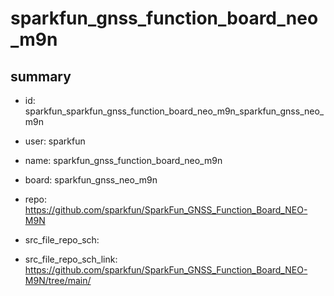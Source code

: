 # sparkfun_gnss_function_board_neo_m9n
 
## summary 
* id: sparkfun_sparkfun_gnss_function_board_neo_m9n_sparkfun_gnss_neo_m9n
* user: sparkfun
* name: sparkfun_gnss_function_board_neo_m9n
* board: sparkfun_gnss_neo_m9n
* repo: https://github.com/sparkfun/SparkFun_GNSS_Function_Board_NEO-M9N



* src_file_repo_sch: 
* src_file_repo_sch_link: https://github.com/sparkfun/SparkFun_GNSS_Function_Board_NEO-M9N/tree/main/




